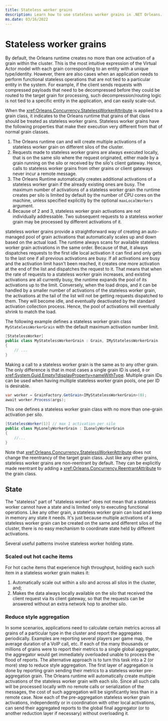 ```yaml
---
title: Stateless worker grains
description: Learn how to use stateless worker grains in .NET Orleans.
ms.date: 03/16/2022
---
```


# Stateless worker grains

By default, the Orleans runtime creates no more than one activation of a grain within the cluster. This is the most intuitive expression of the Virtual Actor model with each grain corresponding to an entity with a unique type/identity. However, there are also cases when an application needs to perform functional stateless operations that are not tied to a particular entity in the system. For example, if the client sends requests with compressed payloads that need to be decompressed before they could be routed to the target grain for processing, such decompression/routing logic is not tied to a specific entity in the application, and can easily scale-out.

When the <xref:Orleans.Concurrency.StatelessWorkerAttribute> is applied to a grain class, it indicates to the Orleans runtime that grains of that class should be treated as stateless worker grains. Stateless worker grains have the following properties that make their execution very different from that of normal grain classes.

1. The Orleans runtime can and will create multiple activations of a stateless worker grain on different silos of the cluster.
1. Requests made to stateless worker grains are always executed locally, that is on the same silo where the request originated, either made by a grain running on the silo or received by the silo's client gateway.
Hence, calls to stateless worker grains from other grains or client gateways never incur a remote message.
1. The Orleans Runtime automatically creates additional activations of a stateless worker grain if the already existing ones are busy.
The maximum number of activations of a stateless worker grain the runtime creates per silo is limited by default by the number of CPU cores on the machine, unless specified explicitly by the optional `maxLocalWorkers` argument.
1. Because of 2 and 3, stateless worker grain activations are not individually addressable. Two subsequent requests to a stateless worker grain may be processed by different activations of it.

stateless worker grains provide a straightforward way of creating an auto-managed pool of grain activations that automatically scales up and down based on the actual load. The runtime always scans for available stateless worker grain activations in the same order. Because of that, it always dispatches requests to the first idle local activation it can find and only gets to the last one if all previous activations are busy. If all activations are busy and the activation limit hasn't been reached, it creates one more activation at the end of the list and dispatches the request to it. That means that when the rate of requests to a stateless worker grain increases, and existing activations are all currently busy, the runtime expands the pool of its activations up to the limit. Conversely, when the load drops, and it can be handled by a smaller number of activations of the stateless worker grain, the activations at the tail of the list will not be getting requests dispatched to them. They will become idle, and eventually deactivated by the standard activation collection process. Hence, the pool of activations will eventually shrink to match the load.

The following example defines a stateless worker grain class `MyStatelessWorkerGrain` with the default maximum activation number limit.

```csharp
[StatelessWorker]
public class MyStatelessWorkerGrain : Grain, IMyStatelessWorkerGrain
{
    // ...
}
```

Making a call to a stateless worker grain is the same as to any other grain.
The only difference is that in most cases a single grain ID is used, `0` or <xref:System.Guid.Empty?displayProperty=nameWithType>.
Multiple grain IDs can be used when having multiple stateless worker grain pools, one per ID is desirable.

```csharp
var worker = GrainFactory.GetGrain<IMyStatelessWorkerGrain>(0);
await worker.Process(args);
```

This one defines a stateless worker grain class with no more than one-grain activation per silo.

```csharp
[StatelessWorker(1)] // max 1 activation per silo
public class MyLonelyWorkerGrain : ILonelyWorkerGrain
{
    //...
}
```

Note that <xref:Orleans.Concurrency.StatelessWorkerAttribute> does not change the reentrancy of the target grain class. Just like any other grains, stateless worker grains are non-reentrant by default. They can be explicitly made reentrant by adding a <xref:Orleans.Concurrency.ReentrantAttribute> to the grain class.

## State

The "stateless" part of "stateless worker" does not mean that a stateless worker cannot have a state and is limited only to executing functional operations. Like any other grain, a stateless worker grain can load and keep in memory any state it needs. It's just because multiple activations of a stateless worker grain can be created on the same and different silos of the cluster, there is no easy mechanism to coordinate state held by different activations.

Several useful patterns involve stateless worker holding state.

### Scaled out hot cache items

For hot cache items that experience high throughput, holding each such item in a stateless worker grain makes it:

1. Automatically scale out within a silo and across all silos in the cluster, and;
1. Makes the data always locally available on the silo that received the client request via its client gateway, so that the requests can be answered without an extra network hop to another silo.

### Reduce style aggregation

In some scenarios, applications need to calculate certain metrics across all grains of a particular type in the cluster and report the aggregates periodically. Examples are reporting several players per game map, the average duration of a VoIP call, etc. If each of the many thousands or millions of grains were to report their metrics to a single global aggregator, the aggregator would get immediately overloaded unable to process the flood of reports. The alternative approach is to turn this task into a 2 (or more) step to reduce style aggregation. The first layer of aggregation is done by reporting grain sending their metrics to a stateless worker pre-aggregation grain. The Orleans runtime will automatically create multiple activations of the stateless worker grain with each silo. Since all such calls will be processed locally with no remote calls or serialization of the messages, the cost of such aggregation will be significantly less than in a remote case. Now each of the pre-aggregation stateless worker grain activations, independently or in coordination with other local activations, can send their aggregated reports to the global final aggregator (or to another reduction layer if necessary) without overloading it.
